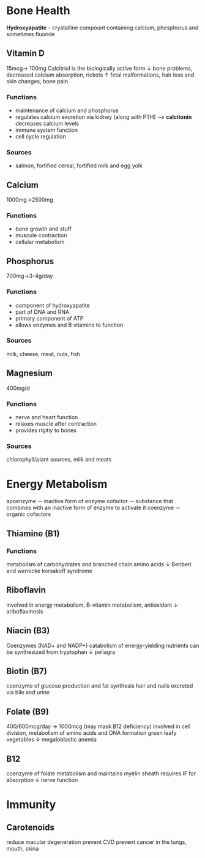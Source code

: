 # Bone Health
**Hydroxyapatite** - crystalline compount containing calcium, phosphorus and sometimes fluoride
## Vitamin D 
15mcg-> 100mg 
Calcitriol is the biologically active form
$\downarrow$ bone problems, decreased calcium absorption, rickets
$\uparrow$ fetal malformations, hair loss and skin changes, bone pain 
### Functions 
- maintenance of calcium and phosphorus
- regulates calcium excretion via kidney (along with PTH) --> **calcitonin** decreases calcium levels
- immune system function
- cell cycle regulation
### Sources
- salmon, fortified cereal, fortified milk and egg yolk
## Calcium
1000mg->2500mg
### Functions
- bone growth and stuff
- muscule contraction
- cellular metabolism
## Phosphorus
700mg->3-4g/day
### Functions
- component of hydroxyapatite 
- part of DNA and RNA 
- primary component of ATP
- allows enzymes and B vitamins to function 
### Sources
milk, cheese, meat, nuts, fish
## Magnesium
400mg/d
### Functions
- nerve and heart function
- relaxes muscle after contraction
- provides rigitiy to bones
### Sources
chlorophyll/plant sources, milk and meats
# Energy Metabolism
apoenzyme -- inactive form of enzyme
cofactor -- substance that combines with an inactive form of enzyme to activate it
coenzyme -- organic cofactors
## Thiamine (B1)
### Functions
metabolism of carbohydrates and branched chain amino acids
$\downarrow$ Beriberi and wernicke korsakoff syndrome
## Riboflavin
involved in energy metabolism, B-vitamin metabolism, antioxidant
$\downarrow$ ariboflavinosis
## Niacin (B3)
Coenzymes (NAD+ and NADP+)
catabolism of energy-yielding nutrients
can be synthesized from tryptophan
$\downarrow$ pellagra 
## Biotin (B7)
coenzyme of glucose production and fat synthesis
hair and nails
excreted via bile and urine
## Folate (B9)
400/600mcg/day -> 1000mcg (may mask B12 deficiency)
involved in cell division, metabolism of amino acids and DNA formation
green leafy vegetables
$\downarrow$ megaloblastic anemia 
## B12
coenzyme of folate metabolism and maintains myelin sheath
requires IF for absorption
$\downarrow$ nerve function 
# Immunity
## Carotenoids 
reduce macular degeneration
prevent CVD
prevent cancer in the lungs, mouth, skina